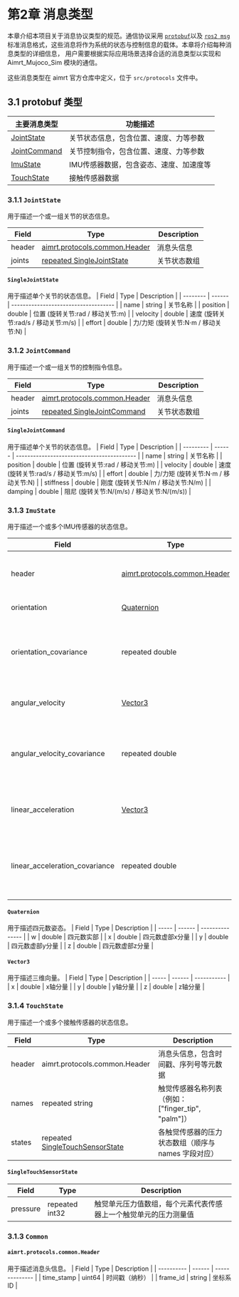 # 第2章 消息类型 

本章介绍本项目关于消息协议类型的规范。通信协议采用 [`protobuf`](#31-protobuf-类型)以及 [`ros2 msg`](#31-ros2-类型) 标准消息格式，这些消息将作为系统的状态与控制信息的载体。本章将介绍每种消息类型的详细信息， 用户需要根据实际应用场景选择合适的消息类型以实现和 Aimrt_Mujoco_Sim 模块的通信。

这些消息类型在 aimrt 官方仓库中定义，位于 `src/protocols` 文件中。

## 3.1 protobuf 类型

| 主要消息类型                      | 功能描述                                |
| --------------------------------- | --------------------------------------- |
| [JointState](#311-jointstate)     | 关节状态信息，包含位置、速度、力等参数  |
| [JointCommand](#312-jointcommand) | 关节控制指令，包含位置、速度、力等参数  |
| [ImuState](#313-imustate)         | IMU传感器数据，包含姿态、速度、加速度等 |
| [TouchState](#314-touchstate)     | 接触传感器数据                          |


### 3.1.1 `JointState`
用于描述一个或一组关节的状态信息。

| Field  | Type                                                         | Description  |
| ------ | ------------------------------------------------------------ | ------------ |
| header | [aimrt.protocols.common.Header](#aimrtprotocolscommonheader) | 消息头信息   |
| joints | [repeated SingleJointState ](#singlejointstate)              | 关节状态数组 |


#### `SingleJointState`
用于描述单个关节的状态信息。
| Field    | Type   | Description                          |
| -------- | ------ | ------------------------------------ |
| name     | string | 关节名称                             |
| position | double | 位置 (旋转关节:rad / 移动关节:m)     |
| velocity | double | 速度 (旋转关节:rad/s / 移动关节:m/s) |
| effort   | double | 力/力矩 (旋转关节:N⋅m / 移动关节:N)  |

### 3.1.2 `JointCommand`
用于描述一个或一组关节的控制指令信息。

| Field  | Type                                                         | Description  |
| ------ | ------------------------------------------------------------ | ------------ |
| header | [aimrt.protocols.common.Header](#aimrtprotocolscommonheader) | 消息头信息   |
| joints | [repeated SingleJointCommand ](#singlejointcommand)          | 关节状态数组 |


#### `SingleJointCommand`
用于描述单个关节的状态信息。
| Field     | Type   | Description                                |
| --------- | ------ | ------------------------------------------ |
| name      | string | 关节名称                                   |
| position  | double | 位置 (旋转关节:rad / 移动关节:m)           |
| velocity  | double | 速度 (旋转关节:rad/s / 移动关节:m/s)       |
| effort    | double | 力/力矩 (旋转关节:N⋅m / 移动关节:N)        |
| stiffness | double | 刚度 (旋转关节:N/m / 移动关节:N/m)         |
| damping   | double | 阻尼 (旋转关节:N/(m/s) / 移动关节:N/(m/s)) |

### 3.1.3 `ImuState`
用于描述一个或多个IMU传感器的状态信息。

| Field                          | Type                                                         | Description                                                |
| ------------------------------ | ------------------------------------------------------------ | ---------------------------------------------------------- |
| header                         | [aimrt.protocols.common.Header](#aimrtprotocolscommonheader) | 消息头信息，包含时间戳、序列号等元数据                     |
| orientation                    | [Quaternion](#quaternion)                                    | 姿态四元数 (x,y,z,w)                                       |
| orientation_covariance         | repeated double                                              | 3x3姿态协方差矩阵（行优先存储，9个元素，单位：rad²）       |
| angular_velocity               | [Vector3](#vector3)                                          | 三轴角速度测量值（单位：rad/s）                            |
| angular_velocity_covariance    | repeated double                                              | 3x3角速度协方差矩阵（行优先存储，9个元素，单位：(rad/s)²） |
| linear_acceleration            | [Vector3](#vector3)                                          | 三轴线性加速度测量值（单位：m/s²）                         |
| linear_acceleration_covariance | repeated double                                              | 3x3加速度协方差矩阵（行优先存储，9个元素，单位：(m/s²)²）  |


#### `Quaternion`
用于描述四元数姿态。
| Field | Type   | Description     |
| ----- | ------ | --------------- |
| w     | double | 四元数实部      |
| x     | double | 四元数虚部x分量 |
| y     | double | 四元数虚部y分量 |
| z     | double | 四元数虚部z分量 |

#### `Vector3`
用于描述三维向量。
| Field | Type   | Description |
| ----- | ------ | ----------- |
| x     | double | x轴分量     |
| y     | double | y轴分量     |
| z     | double | z轴分量     |


### 3.1.4 `TouchState`
用于描述一个或多个接触传感器的状态信息。

| Field  | Type                                                       | Description                                         |
| ------ | ---------------------------------------------------------- | --------------------------------------------------- |
| header | aimrt.protocols.common.Header                              | 消息头信息，包含时间戳、序列号等元数据              |
| names  | repeated string                                            | 触觉传感器名称列表（例如：["finger_tip", "palm"]）  |
| states | repeated [SingleTouchSensorState](#singletouchsensorstate) | 各触觉传感器的压力状态数组（顺序与 names 字段对应） |

#### `SingleTouchSensorState`
| Field    | Type           | Description                                                       |
| -------- | -------------- | ----------------------------------------------------------------- |
| pressure | repeated int32 | ​触觉单元压力值数组，每个元素代表传感器上一个触觉单元的压力测量值 |

### 3.1.3 `Common`
#### `aimrt.protocols.common.Header`
用于描述消息头信息。
| Field      | Type   | Description    |
| ---------- | ------ | -------------- |
| time_stamp | uint64 | 时间戳（纳秒） |
| frame_id   | string | 坐标系ID       |




